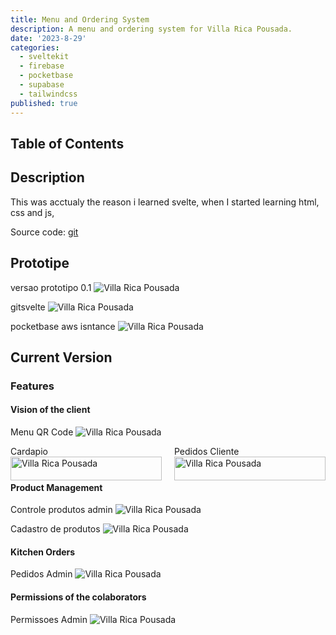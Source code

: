```yaml
---
title: Menu and Ordering System
description: A menu and ordering system for Villa Rica Pousada.
date: '2023-8-29'
categories:
  - sveltekit
  - firebase
  - pocketbase
  - supabase
  - tailwindcss
published: true
---
```


## Table of Contents

## Description

This was acctualy the reason i learned svelte, when I started learning html, css and js,

Source code: [git](https://github.com/andre-brandao/cardapio-svelte)

## Prototipe

versao prototipo 0.1
![Villa Rica Pousada](pousada0.1.png)

gitsvelte
![Villa Rica Pousada](svelte-git.png)

pocketbase aws isntance
![Villa Rica Pousada](pocketbase-pousada01.png)

## Current Version

### Features

#### Vision of the client

Menu QR Code
![Villa Rica Pousada](pousada-tela-quarto.png)

<div style="display:flex; flex-direction:row;">
  <div style="flex:1; padding-right:10px;">
    Cardapio
    <br>
    <img src="pousada-cardapio.png" alt="Villa Rica Pousada" width="100%">
  </div>
  <div style="flex:1; padding-left:10px;">
    Pedidos Cliente
    <br>
    <img src="pousada-pedidos-cliente.png" alt="Villa Rica Pousada" width="100%">
  </div>
</div>

#### Product Management

Controle produtos admin
![Villa Rica Pousada](pousada-controle-prod.png)

Cadastro de produtos
![Villa Rica Pousada](pousada-cadastro-prod.png)

#### Kitchen Orders

Pedidos Admin
![Villa Rica Pousada](pousada-pedidos.png)

#### Permissions of the colaborators

Permissoes Admin
![Villa Rica Pousada](pousada-perms-func.png)
